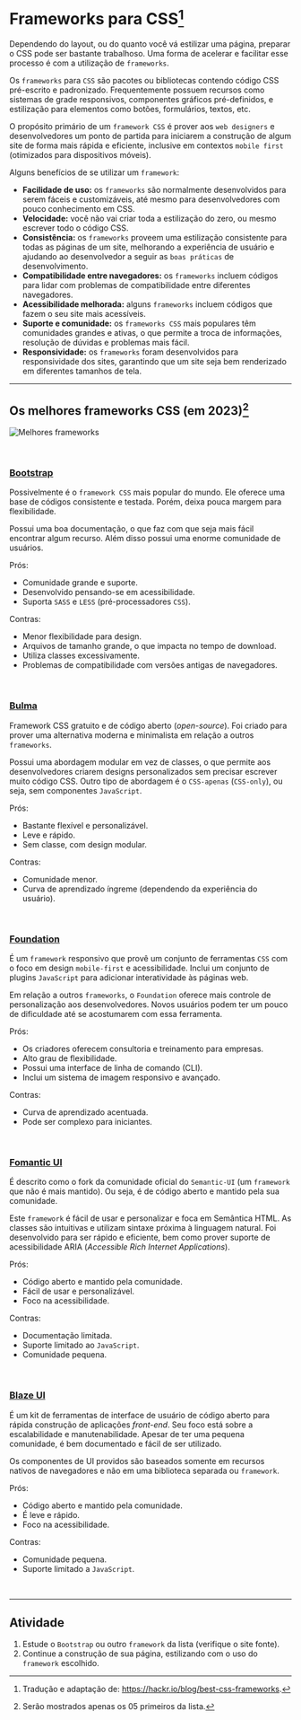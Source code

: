# Frameworks para CSS[^1]

[^1]: Tradução e adaptação de: https://hackr.io/blog/best-css-frameworks.

Dependendo do layout, ou do quanto você vá estilizar uma página, preparar o CSS pode ser bastante trabalhoso. Uma forma de acelerar e facilitar esse processo é com a utilização de `frameworks`.

Os `frameworks` para `CSS` são pacotes ou bibliotecas contendo código CSS pré-escrito e padronizado. Frequentemente possuem recursos como sistemas de grade responsivos, componentes gráficos pré-definidos, e estilização para elementos como botões, formulários, textos, etc.

O propósito primário de um `framework CSS` é prover aos `web designers` e desenvolvedores um ponto de partida para iniciarem a construção de algum site de forma mais rápida e eficiente, inclusive em contextos `mobile first` (otimizados para dispositivos móveis).

Alguns benefícios de se utilizar um `framework`:

* **Facilidade de uso:** os `frameworks` são normalmente desenvolvidos para serem fáceis e customizáveis, até mesmo para desenvolvedores com pouco conhecimento em CSS.
* **Velocidade:** você não vai criar toda a estilização do zero, ou mesmo escrever todo o código CSS.
* **Consistência:** os `frameworks` proveem uma estilização consistente para todas as páginas de um site, melhorando a experiência de usuário e ajudando ao desenvolvedor a seguir as `boas práticas` de desenvolvimento.
* **Compatibilidade entre navegadores:** os `frameworks` incluem códigos para lidar com problemas de compatibilidade entre diferentes navegadores.
* **Acessibilidade melhorada:** alguns `frameworks` incluem códigos que fazem o seu site mais acessíveis.
* **Suporte e comunidade:** os `frameworks CSS` mais populares têm comunidades grandes e ativas, o que permite a troca de informações, resolução de dúvidas e problemas mais fácil.
* **Responsividade:** os `frameworks` foram desenvolvidos para responsividade dos sites, garantindo que um site seja bem renderizado em diferentes tamanhos de tela.

---

## Os melhores frameworks CSS (em 2023)[^2]

[^2]: Serão mostrados apenas os 05 primeiros da lista.

![Melhores frameworks](https://cdn.hackr.io/uploads/posts/attachments/1679326591WjFOoim2eQ.png)

<br>

### [Bootstrap](https://getbootstrap.com/)

Possivelmente é o `framework CSS` mais popular do mundo. Ele oferece uma base de códigos consistente e testada. Porém, deixa pouca margem para flexibilidade.

Possui uma boa documentação, o que faz com que seja mais fácil encontrar algum recurso. Além disso possui uma enorme comunidade de usuários.

Prós:

* Comunidade grande e suporte.
* Desenvolvido pensando-se em acessibilidade.
* Suporta `SASS` e `LESS` (pré-processadores `CSS`).

Contras:

* Menor flexibilidade para design.
* Arquivos de tamanho grande, o que impacta no tempo de download.
* Utiliza classes excessivamente.
* Problemas de compatibilidade com versões antigas de navegadores.

<br>

### [Bulma](https://bulma.io/)

Framework CSS gratuito e de código aberto (*open-source*). Foi criado para prover uma alternativa moderna e minimalista em relação a outros `frameworks`.

Possui uma abordagem modular em vez de classes, o que permite aos desenvolvedores criarem designs personalizados sem precisar escrever muito código CSS. Outro tipo de abordagem é o `CSS-apenas` (`CSS-only`), ou seja, sem componentes `JavaScript`.

Prós:

* Bastante flexível e personalizável.
* Leve e rápido.
* Sem classe, com design modular.

Contras:

* Comunidade menor.
* Curva de aprendizado íngreme (dependendo da experiência do usuário).

<br>

### [Foundation](https://get.foundation/)

É um `framework` responsivo que provê um conjunto de ferramentas `CSS` com o foco em design `mobile-first` e acessibilidade. Inclui um conjunto de plugins `JavaScript` para adicionar interatividade às páginas web.

Em relação a outros `frameworks`, o `Foundation` oferece mais controle de personalização aos desenvolvedores. Novos usuários podem ter um pouco de dificuldade até se acostumarem com essa ferramenta.

Prós:

* Os criadores oferecem consultoria e treinamento para empresas.
* Alto grau de flexibilidade.
* Possui uma interface de linha de comando (CLI).
* Inclui um sistema de imagem responsivo e avançado.

Contras:

* Curva de aprendizado acentuada.
* Pode ser complexo para iniciantes.

<br>

### [Fomantic UI](https://fomantic-ui.com/)

É descrito como o fork da comunidade oficial do `Semantic-UI` (um `framework` que não é mais mantido). Ou seja, é de código aberto e mantido pela sua comunidade.

Este `framework` é fácil de usar e personalizar e foca em Semântica HTML. As classes são intuitivas e utilizam sintaxe próxima à linguagem natural. Foi desenvolvido para ser rápido e eficiente, bem como prover suporte de acessibilidade ARIA (*Accessible Rich Internet Applications*).

Prós:

* Código aberto e mantido pela comunidade.
* Fácil de usar e personalizável.
* Foco na acessibilidade.

Contras:

* Documentação limitada.
* Suporte limitado ao `JavaScript`.
* Comunidade pequena.

<br>

### [Blaze UI](https://www.blazeui.com/)

É um kit de ferramentas de interface de usuário de código aberto para rápida construção de aplicações *front-end*. Seu foco está sobre a escalabilidade e manutenabilidade. Apesar de ter uma pequena comunidade, é bem documentado e fácil de ser utilizado.

Os componentes de UI providos são baseados somente em recursos nativos de navegadores e não em uma biblioteca separada ou `framework`.

Prós:

* Código aberto e mantido pela comunidade.
* É leve e rápido.
* Foco na acessibilidade.

Contras:

* Comunidade pequena.
* Suporte limitado a `JavaScript`.

<br>

---

## Atividade

1. Estude o `Bootstrap` ou outro `framework` da lista (verifique o site fonte).
2. Continue a construção de sua página, estilizando com o uso do `framework` escolhido.